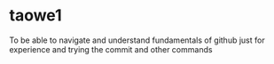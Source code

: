# taowe1
To be able to navigate and understand fundamentals of github
just for experience and trying the commit and other commands
